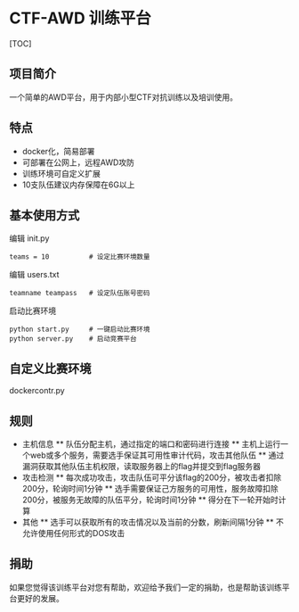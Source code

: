 # CTF-AWD 训练平台

[TOC]

## 项目简介

一个简单的AWD平台，用于内部小型CTF对抗训练以及培训使用。

## 特点

- docker化，简易部署
- 可部署在公网上，远程AWD攻防
- 训练环境可自定义扩展
- 10支队伍建议内存保障在6G以上

## 基本使用方式

编辑 init.py
```
teams = 10          # 设定比赛环境数量
```
编辑 users.txt
```
teamname teampass   # 设定队伍账号密码
```
启动比赛环境

```
python start.py     # 一键启动比赛环境
python server.py    # 启动竞赛平台
```
## 自定义比赛环境

dockercontr.py

## 规则
* 主机信息
** 队伍分配主机，通过指定的端口和密码进行连接
** 主机上运行一个web或多个服务，需要选手保证其可用性审计代码，攻击其他队伍
** 通过漏洞获取其他队伍主机权限，读取服务器上的flag并提交到flag服务器
* 攻击检测
** 每次成功攻击，攻击队伍可平分该flag的200分，被攻击者扣除200分，轮询时间1分钟
** 选手需要保证己方服务的可用性，服务故障扣除200分，被服务无故障的队伍平分，轮询时间1分钟
** 得分在下一轮开始时计算
* 其他
** 选手可以获取所有的攻击情况以及当前的分数，刷新间隔1分钟
** 不允许使用任何形式的DOS攻击


## 捐助
如果您觉得该训练平台对您有帮助，欢迎给予我们一定的捐助，也是帮助该训练平台更好的发展。

